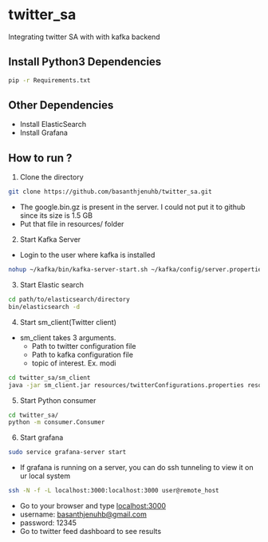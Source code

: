 # twitter_sa
Integrating twitter SA with with kafka backend

## Install Python3 Dependencies
```bash
pip -r Requirements.txt
```

## Other Dependencies
* Install ElasticSearch
* Install Grafana

## How to run ?

1. Clone the directory
```bash
git clone https://github.com/basanthjenuhb/twitter_sa.git
``` 
  - The google.bin.gz is present in the server. I could not put it to github since its size is 1.5 GB
  - Put that file in resources/ folder
2. Start Kafka Server
  - Login to the user where kafka is installed
```bash
nohup ~/kafka/bin/kafka-server-start.sh ~/kafka/config/server.properties > ~/kafka/kafka.log 2>&1 &
```
3. Start Elastic search
```bash
cd path/to/elasticsearch/directory
bin/elasticsearch -d
```
4. Start sm_client(Twitter client)
  - sm_client takes 3 arguments.
    - Path to twitter configuration file
    - Path to kafka configuration file
    - topic of interest. Ex. modi
```bash
cd twitter_sa/sm_client
java -jar sm_client.jar resources/twitterConfigurations.properties resources/kafkaConfigurations.properties modi
```
5. Start Python consumer
```bash
cd twitter_sa/
python -m consumer.Consumer
```
6. Start grafana
```bash
sudo service grafana-server start
```
  - If grafana is running on a server, you can do ssh tunneling to view it on ur local system
```bash
ssh -N -f -L localhost:3000:localhost:3000 user@remote_host
```
  - Go to your browser and type [localhost:3000](http://localhost/3000 "localhost:3000")
  - username: basanthjenuhb@gmail.com
  - password: 12345
  - Go to twitter feed dashboard to see results
